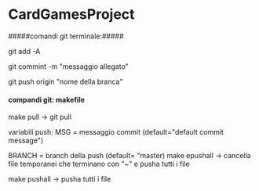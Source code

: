 # CardGamesProject

#####comandi git terminale:#####

git add -A

git commint -m "messaggio allegato"

git push origin "nome della branca"

#### compandi git: makefile ####


make pull -> git pull


variabili push:
MSG = messaggio commit
(default="default commit message")

BRANCH = branch della push
(default= "master)
make epushall ->
     cancella file temporanei che
     terminano con "~" e pusha
     tutti i file

make pushall ->
     pusha tutti i file